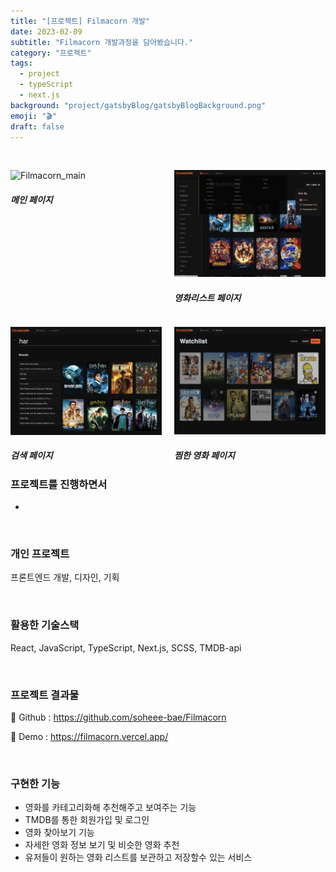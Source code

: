 ```yaml
---
title: "[프로젝트] Filmacorn 개발"
date: 2023-02-09
subtitle: "Filmacorn 개발과정을 담아봤습니다."
category: "프로젝트"
tags:
  - project
  - typeScript
  - next.js
background: "project/gatsbyBlog/gatsbyBlogBackground.png"
emoji: "🎬"
draft: false
---
```


<br/>

<div style="width:100%; margin:auto; float:left;">

<div style="width:48%; margin:auto; float:left;">

![Filmacorn_main](../../assets/images/project/Filmacorn/Filmacorn_main.png)

##### 메인 페이지

</div>

<div style="width:48%; margin:auto; float:right;">

![Filmacorn_movies](../../assets/images/project/Filmacorn/Filmacorn_movies.png)

##### 영화리스트 페이지

</div>
</div>


<div style="width:100%; margin:auto; float:left;">

<div style="width:48%; margin:auto; float:left;">

![Filmacorn_search](../../assets/images/project/Filmacorn/Filmacorn_search.png)

##### 검색 페이지

</div>

<div style="width:48%; margin:auto; float:right;">

![Filmacorn_watchlist](../../assets/images/project/Filmacorn/Filmacorn_watchlist.png)

#####  찜한 영화 페이지

</div>
</div>

### 프로젝트를 진행하면서

-

<br/>

### 개인 프로젝트

프론트엔드 개발, 디자인, 기획

<br/>

### 활용한 기술스택

React, JavaScript, TypeScript, Next.js, SCSS, TMDB-api

<br/>

### 프로젝트 결과물

🔗 Github : https://github.com/soheee-bae/Filmacorn

🚀 Demo : https://filmacorn.vercel.app/

<br/>

### 구현한 기능

- 영화를 카테고리화해 추천해주고 보여주는 기능
- TMDB를 통한 회원가입 및 로그인
- 영화 찾아보기 기능
- 자세한 영화 정보 보기 및 비슷한 영화 추천
- 유저들이 원하는 영화 리스트를 보관하고 저장할수 있는 서비스

<br/>
